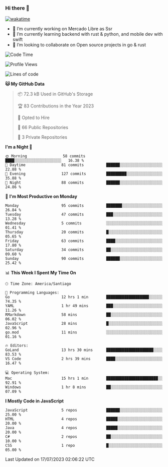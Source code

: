 ### Hi there 👋

[![wakatime](https://wakatime.com/badge/user/330beacb-fb27-4e32-bc38-f8f521bcf832.svg)](https://wakatime.com/@330beacb-fb27-4e32-bc38-f8f521bcf832)

- 🔭 I’m currently working on Mercado Libre as Ssr
- 🌱 I’m currently learning backend with rust & python, and mobile dev with swift
- 👯 I’m looking to collaborate on Open source projects in go & rust

<!--START_SECTION:waka-->
![Code Time](http://img.shields.io/badge/Code%20Time-145%20hrs%2053%20mins-blue)

![Profile Views](http://img.shields.io/badge/Profile%20Views-0-blue)

![Lines of code](https://img.shields.io/badge/From%20Hello%20World%20I%27ve%20Written-3.4%20million%20lines%20of%20code-blue)

**🐱 My GitHub Data** 

> 📦 72.3 kB Used in GitHub's Storage 
 > 
> 🏆 83 Contributions in the Year 2023
 > 
> 💼 Opted to Hire
 > 
> 📜 66 Public Repositories 
 > 
> 🔑 3 Private Repositories 
 > 
**I'm a Night 🦉** 

```text
🌞 Morning                58 commits          ████░░░░░░░░░░░░░░░░░░░░░   16.38 % 
🌆 Daytime                81 commits          ██████░░░░░░░░░░░░░░░░░░░   22.88 % 
🌃 Evening                127 commits         █████████░░░░░░░░░░░░░░░░   35.88 % 
🌙 Night                  88 commits          ██████░░░░░░░░░░░░░░░░░░░   24.86 % 
```
📅 **I'm Most Productive on Monday** 

```text
Monday                   95 commits          ███████░░░░░░░░░░░░░░░░░░   26.84 % 
Tuesday                  47 commits          ███░░░░░░░░░░░░░░░░░░░░░░   13.28 % 
Wednesday                5 commits           ░░░░░░░░░░░░░░░░░░░░░░░░░   01.41 % 
Thursday                 20 commits          █░░░░░░░░░░░░░░░░░░░░░░░░   05.65 % 
Friday                   63 commits          ████░░░░░░░░░░░░░░░░░░░░░   17.80 % 
Saturday                 34 commits          ██░░░░░░░░░░░░░░░░░░░░░░░   09.60 % 
Sunday                   90 commits          ██████░░░░░░░░░░░░░░░░░░░   25.42 % 
```


📊 **This Week I Spent My Time On** 

```text
🕑︎ Time Zone: America/Santiago

💬 Programming Languages: 
Go                       12 hrs 1 min        ███████████████████░░░░░░   74.35 % 
YAML                     1 hr 49 mins        ███░░░░░░░░░░░░░░░░░░░░░░   11.26 % 
RMarkdown                58 mins             ██░░░░░░░░░░░░░░░░░░░░░░░   06.02 % 
JavaScript               28 mins             █░░░░░░░░░░░░░░░░░░░░░░░░   02.96 % 
go.mod                   11 mins             ░░░░░░░░░░░░░░░░░░░░░░░░░   01.16 % 

🔥 Editors: 
GoLand                   13 hrs 30 mins      █████████████████████░░░░   83.53 % 
VS Code                  2 hrs 39 mins       ████░░░░░░░░░░░░░░░░░░░░░   16.47 % 

💻 Operating System: 
Mac                      15 hrs 1 min        ███████████████████████░░   92.91 % 
Windows                  1 hr 8 mins         ██░░░░░░░░░░░░░░░░░░░░░░░   07.09 % 
```

**I Mostly Code in JavaScript** 

```text
JavaScript               5 repos             ██████░░░░░░░░░░░░░░░░░░░   25.00 % 
HTML                     4 repos             █████░░░░░░░░░░░░░░░░░░░░   20.00 % 
Java                     4 repos             █████░░░░░░░░░░░░░░░░░░░░   20.00 % 
C#                       2 repos             ██░░░░░░░░░░░░░░░░░░░░░░░   10.00 % 
CSS                      1 repo              █░░░░░░░░░░░░░░░░░░░░░░░░   05.00 % 
```




 Last Updated on 17/07/2023 02:06:22 UTC
<!--END_SECTION:waka-->
